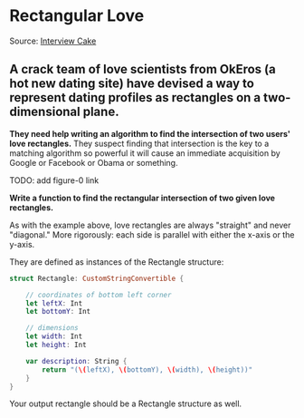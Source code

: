# Rectangular Love
Source: [Interview Cake](https://www.interviewcake.com/question/swift/rectangular-love?course=fc1&section=general-programming)

## A crack team of love scientists from OkEros (a hot new dating site) have devised a way to represent dating profiles as rectangles on a two-dimensional plane.

**They need help writing an algorithm to find the intersection of two users' love rectangles.** They suspect finding that intersection is the key to a matching algorithm so powerful it will cause an immediate acquisition by Google or Facebook or Obama or something.

TODO: add figure-0 link

**Write a function to find the rectangular intersection of two given love rectangles.**

As with the example above, love rectangles are always "straight" and never "diagonal." More rigorously: each side is parallel with either the x-axis or the y-axis.

They are defined as instances of the Rectangle structure:
```swift
struct Rectangle: CustomStringConvertible {

    // coordinates of bottom left corner
    let leftX: Int
    let bottomY: Int

    // dimensions
    let width: Int
    let height: Int

    var description: String {
        return "(\(leftX), \(bottomY), \(width), \(height))"
    }
}
```

Your output rectangle should be a Rectangle structure as well.
